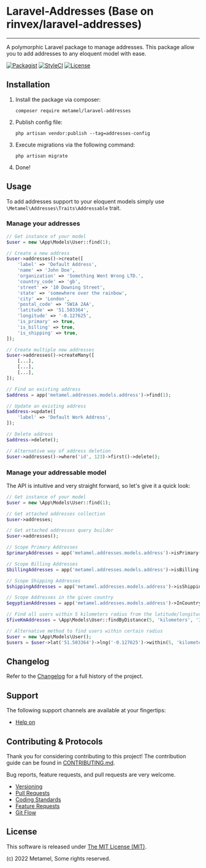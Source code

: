 # Laravel-Addresses (Base on rinvex/laravel-addresses)
---

A polymorphic Laravel package to manage addresses. This package allow you to add addresses to any eloquent model with ease.

[![Packagist](https://img.shields.io/packagist/v/metamel/laravel-addresses.svg?label=Packagist&style=flat-square)](https://packagist.org/packages/metamel/laravel-addresses)
[![StyleCI](https://styleci.io/repos/87485079/shield)](https://github.styleci.io/repos/514330847)
[![License](https://img.shields.io/packagist/l/metamel/laravel-addresses.svg?label=License&style=flat-square)](https://github.com/metamel/laravel-addresses/blob/main/LICENSE)


## Installation

1. Install the package via composer:
    ```shell
    composer require metamel/laravel-addresses
    ```

2. Publish config file:
    ```shell
    php artisan vendor:publish --tag=addresses-config
    ```

3. Execute migrations via the following command:
    ```shell
    php artisan migrate
    ```

4. Done!


## Usage

To add addresses support to your eloquent models simply use `\Metamel\Addresses\Traits\Addressable` trait.

### Manage your addresses

```php
// Get instance of your model
$user = new \App\Models\User::find(1);

// Create a new address
$user->addresses()->create([
    'label' => 'Default Address',
    'name' => 'John Doe',
    'organization' => 'Something Went Wrong LTD.',
    'country_code' => 'gb',
    'street' => '10 Downing Street',
    'state' => 'somewhere over the rainbow',
    'city' => 'London',
    'postal_code' => 'SW1A 2AA',
    'latitude' => '51.503364',
    'longitude' => '-0.127625',
    'is_primary' => true,
    'is_billing' => true,
    'is_shipping' => true,
]);

// Create multiple new addresses
$user->addresses()->createMany([
    [...],
    [...],
    [...],
]);

// Find an existing address
$address = app('metamel.addresses.models.address')->find(1);

// Update an existing address
$address->update([
    'label' => 'Default Work Address',
]);

// Delete address
$address->delete();

// Alternative way of address deletion
$user->addresses()->where('id', 123)->first()->delete();
```

### Manage your addressable model

The API is intuitive and very straight forward, so let's give it a quick look:

```php
// Get instance of your model
$user = new \App\Models\User::find(1);

// Get attached addresses collection
$user->addresses;

// Get attached addresses query builder
$user->addresses();

// Scope Primary Addresses
$primaryAddresses = app('metamel.addresses.models.address')->isPrimary()->get();

// Scope Billing Addresses
$billingAddresses = app('metamel.addresses.models.address')->isBilling()->get();

// Scope Shipping Addresses
$shippingAddresses = app('metamel.addresses.models.address')->isShipping()->get();

// Scope Addresses in the given country
$egyptianAddresses = app('metamel.addresses.models.address')->InCountry('eg')->get();

// Find all users within 5 kilometers radius from the latitude/longitude 31.2467601/29.9020376
$fiveKmAddresses = \App\Models\User::findByDistance(5, 'kilometers', '31.2467601', '29.9020376')->get();

// Alternative method to find users within certain radius
$user = new \App\Models\User();
$users = $user->lat('51.503364')->lng('-0.127625')->within(5, 'kilometers')->get();
```


## Changelog

Refer to the [Changelog](CHANGELOG.md) for a full history of the project.


## Support

The following support channels are available at your fingertips:

- [Help on](https://github.com/metamel/laravel-addresses/issues)


## Contributing & Protocols

Thank you for considering contributing to this project! The contribution guide can be found in [CONTRIBUTING.md](packages/metamel/laravel-addresses/CONTRIBUTING.md).

Bug reports, feature requests, and pull requests are very welcome.

- [Versioning](packages/metamel/laravel-addresses/CONTRIBUTING.md#versioning)
- [Pull Requests](packages/metamel/laravel-addresses/CONTRIBUTING.md#pull-requests)
- [Coding Standards](packages/metamel/laravel-addresses/CONTRIBUTING.md#coding-standards)
- [Feature Requests](packages/metamel/laravel-addresses/CONTRIBUTING.md#feature-requests)
- [Git Flow](packages/metamel/laravel-addresses/CONTRIBUTING.md#git-flow)


## License

This software is released under [The MIT License (MIT)](LICENSE).

(c) 2022 Metamel, Some rights reserved.
